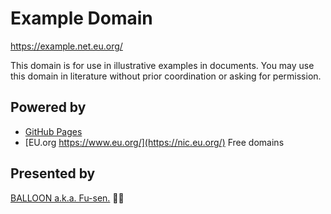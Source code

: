 # Example Domain

<https://example.net.eu.org/>

This domain is for use in illustrative examples in documents. You may use this domain in literature without prior coordination or asking for permission.

## Powered by

- [GitHub Pages](https://pages.github.com/)
- [EU.org https://www.eu.org/](https://nic.eu.org/) Free domains

## Presented by

[BALLOON a.k.a. Fu-sen.](https://balloon.cm/) 🎈😍
